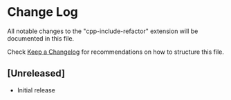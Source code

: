 # Change Log

All notable changes to the "cpp-include-refactor" extension will be documented in this file.

Check [Keep a Changelog](http://keepachangelog.com/) for recommendations on how to structure this file.

## [Unreleased]

- Initial release